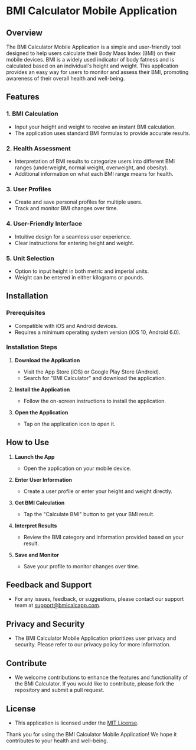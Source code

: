 # BMI Calculator Mobile Application

## Overview

The BMI Calculator Mobile Application is a simple and user-friendly tool designed to help users calculate their Body Mass Index (BMI) on their mobile devices. BMI is a widely used indicator of body fatness and is calculated based on an individual's height and weight. This application provides an easy way for users to monitor and assess their BMI, promoting awareness of their overall health and well-being.

## Features

### 1. BMI Calculation

- Input your height and weight to receive an instant BMI calculation.
- The application uses standard BMI formulas to provide accurate results.

### 2. Health Assessment

- Interpretation of BMI results to categorize users into different BMI ranges (underweight, normal weight, overweight, and obesity).
- Additional information on what each BMI range means for health.

### 3. User Profiles

- Create and save personal profiles for multiple users.
- Track and monitor BMI changes over time.

### 4. User-Friendly Interface

- Intuitive design for a seamless user experience.
- Clear instructions for entering height and weight.

### 5. Unit Selection

- Option to input height in both metric and imperial units.
- Weight can be entered in either kilograms or pounds.

## Installation

### Prerequisites

- Compatible with iOS and Android devices.
- Requires a minimum operating system version (iOS 10, Android 6.0).

### Installation Steps

1. **Download the Application**

   - Visit the App Store (iOS) or Google Play Store (Android).
   - Search for "BMI Calculator" and download the application.

2. **Install the Application**

   - Follow the on-screen instructions to install the application.

3. **Open the Application**

   - Tap on the application icon to open it.

## How to Use

1. **Launch the App**

   - Open the application on your mobile device.

2. **Enter User Information**

   - Create a user profile or enter your height and weight directly.

3. **Get BMI Calculation**

   - Tap the "Calculate BMI" button to get your BMI result.

4. **Interpret Results**

   - Review the BMI category and information provided based on your result.

5. **Save and Monitor**

   - Save your profile to monitor changes over time.

## Feedback and Support

- For any issues, feedback, or suggestions, please contact our support team at support@bmicalcapp.com.

## Privacy and Security

- The BMI Calculator Mobile Application prioritizes user privacy and security. Please refer to our privacy policy for more information.

## Contribute

- We welcome contributions to enhance the features and functionality of the BMI Calculator. If you would like to contribute, please fork the repository and submit a pull request.

## License

- This application is licensed under the [MIT License](LICENSE).

Thank you for using the BMI Calculator Mobile Application! We hope it contributes to your health and well-being.
